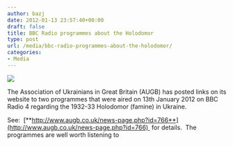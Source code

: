 ```yaml
---
author: bazj
date: 2012-01-13 23:57:40+00:00
draft: false
title: BBC Radio programmes about the Holodomor
type: post
url: /media/bbc-radio-programmes-about-the-holodomor/
categories:
- Media
---
```


[![](http://www.ozeukes.com/wp-content/uploads/2012/01/bbc-logo-thumb.jpg)
](http://www.ozeukes.com/wp-content/uploads/2012/01/bbc-logo-thumb.jpg)

The Association of Ukrainians in Great Britain (AUGB) has posted links on its website to two programmes that were aired on 13th January 2012 on BBC Radio 4 regarding the 1932-33 Holodomor (famine) in Ukraine.

See:  [**http://www.augb.co.uk/news-page.php?id=766**](http://www.augb.co.uk/news-page.php?id=766)  for details.  The programmes are well worth listening to

